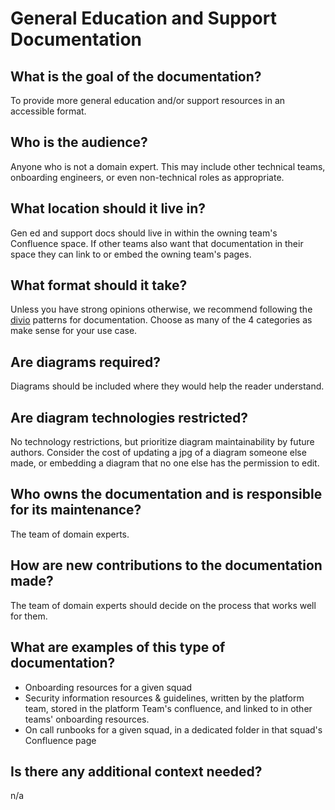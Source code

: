 # General Education and Support Documentation

## What is the goal of the documentation?

To provide more general education and/or support resources in an accessible format.

## Who is the audience?

Anyone who is not a domain expert. This may include other technical teams, onboarding engineers, or even non-technical roles as appropriate.

## What location should it live in?

Gen ed and support docs should live in within the owning team's Confluence space. If other teams also want that documentation in their space they can link to or embed the owning team's pages.

## What format should it take?

Unless you have strong opinions otherwise, we recommend following the [divio](https://documentation.divio.com/introduction/) patterns for documentation. Choose as many of the 4 categories as make sense for your use case.

## Are diagrams required?

Diagrams should be included where they would help the reader understand.

## Are diagram technologies restricted?

No technology restrictions, but prioritize diagram maintainability by future authors. Consider the cost of updating a jpg of a diagram someone else made, or embedding a diagram that no one else has the permission to edit.

## Who owns the documentation and is responsible for its maintenance?

The team of domain experts.

## How are new contributions to the documentation made?

The team of domain experts should decide on the process that works well for them.

## What are examples of this type of documentation?

- Onboarding resources for a given squad
- Security information resources & guidelines, written by the platform team, stored in the platform Team's confluence, and linked to in other teams' onboarding resources.
- On call runbooks for a given squad, in a dedicated folder in that squad's Confluence page

## Is there any additional context needed?

n/a
